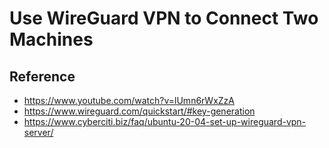 # Use WireGuard VPN to Connect Two Machines

## Reference
* https://www.youtube.com/watch?v=lUmn6rWxZzA
* https://www.wireguard.com/quickstart/#key-generation
* https://www.cyberciti.biz/faq/ubuntu-20-04-set-up-wireguard-vpn-server/
